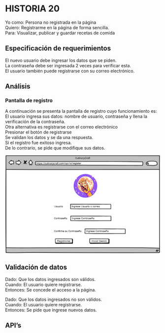 # HISTORIA 20
Yo como: Persona no registrada en la página<br>
Quiero: Registrarme en la página de forma sencilla.<br>
Para: Visualizar, publicar y guardar recetas de comida<br>

## Especificación de requerimientos
El nuevo usuario debe ingresar los datos que se piden.<br>
La contraseña debe ser ingresada 2 veces para verificar esta.<br>
El usuario también puede registrarse con su correo electrónico.<br>
## Análisis
### Pantalla de registro
A continuación se presenta la pantalla de registro cuyo funcionamiento es:
El usuario ingresa sus datos: nombre de usuario, contraseña y llena la verificación de la contraseña. <br>
Otra alternativa es registrarse con el correo electrónico<br>
Presionar el botón de registrarse<br>
Se validan los datos y se da una respuesta.<br>
Si el registro fue exitoso ingresa.<br>
De lo contrario, se pide que modifique sus datos.<br>

![Alt text](/historias/imagenes/registro.png)

## Validación de datos
Dado: Que los datos ingresados son válidos.<br>
Cuando: El usuario quiere registrarse.<br>
Entonces: Se concede el acceso a la página.<br>

Dado: Que los datos ingresados no son válidos.<br>
Cuando: El usuario quiere registrarse.<br>
Entonces: Se pide que ingrese nuevos datos.<br>

## API’s
